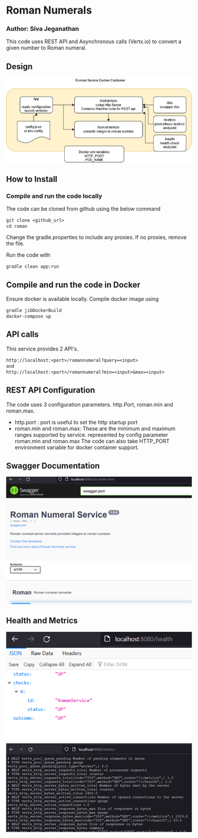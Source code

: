 # Roman Numerals

### Author: Siva Jeganathan

This code uses REST API and Asynchronous calls (Vertx.io) to convert a given number to Roman numeral.

## Design

![Design](https://github.com/sivaswami/roman/blob/master/design/romanServiceDesign.jpg)



## How to Install
### Compile and run the code locally
The code can be cloned from github using the below command
```
git clone <github_url>
cd roman
```
Change the gradle.properties to include any proxies. If no proxies, remove the file.

Run the code with
```
gradle clean app:run
```
## Compile and run the code in Docker

Ensure docker is available locally. Compile docker image using
```
gradle jibDockerBuild
docker-compose up
```

## API calls

This service provides 2 API's.
```
http://localhost:<port>/romannumeral?query=<input>
and
http://localhost:<port>/romannumeral?min=<input>&max=<input>
```
## REST API Configuration
The code uses 3 configuration parameters. http.Port, roman.min and roman.max.
- http.port : port is useful to set the http startup port
- roman.min and roman.max: These are the minimum and maximum ranges supported by service.
       represented by config parameter roman.min and roman.max
The code can also take HTTP_PORT environment variable for docker container support.

## Swagger Documentation
![Swagger](https://github.com/sivaswami/roman/blob/master/design/swagger_screenshot.png)


## Health and Metrics
![Health](https://github.com/sivaswami/roman/blob/master/design/HealthCheck_screenshot.png)
![Metrics](https://github.com/sivaswami/roman/blob/master/design/metrics_screenshot.png)

